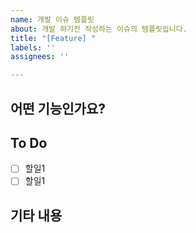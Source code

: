 ```yaml
---
name: 개발 이슈 템플릿
about: 개발 하기전 작성하는 이슈의 템플릿입니다.
title: "[Feature] "
labels: ''
assignees: ''

---
```


## 어떤 기능인가요?


## To Do

- [ ] 할일1
- [ ] 할일1 

## 기타 내용

